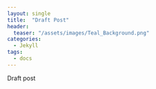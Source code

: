 ```yaml
---
layout: single
title:  "Draft Post"
header:
  teaser: "/assets/images/Teal_Background.png"
categories: 
  - Jekyll
tags:
  - docs
---
```

Draft post